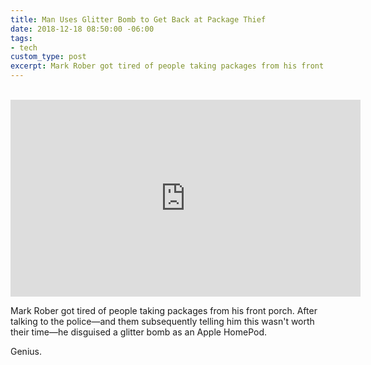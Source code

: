 ```yaml
---
title: Man Uses Glitter Bomb to Get Back at Package Thief
date: 2018-12-18 08:50:00 -06:00
tags:
- tech
custom_type: post
excerpt: Mark Rober got tired of people taking packages from his front porch.
---
```


<div class="iframe-container">
  <iframe width="560" height="315" src="https://www.youtube-nocookie.com/embed/xoxhDk-hwuo" frameborder="0" allow="accelerometer; autoplay; encrypted-media; gyroscope; picture-in-picture" allowfullscreen></iframe>
</div>

Mark Rober got tired of people taking packages from his front porch. After talking to the police—and them subsequently telling him this wasn't worth their time—he disguised a glitter bomb as an Apple HomePod.

Genius.
